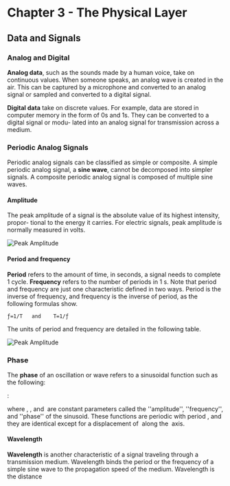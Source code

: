 # Chapter 3 - The Physical Layer

##  Data and Signals

### Analog and Digital

**Analog data**, such as the sounds made by a human voice, take on continuous values. When someone speaks, an analog wave is created in the air. This can be captured by a microphone and converted to an analog signal or sampled and converted to a digital signal.

**Digital data** take on discrete values. For example, data are stored in computer memory in the form of 0s and 1s. They can be converted to a digital signal or modu- lated into an analog signal for transmission across a medium.

### Periodic Analog Signals

Periodic analog signals can be classified as simple or composite. A simple periodic analog signal, a **sine wave**, cannot be decomposed into simpler signals. A composite periodic analog signal is composed of multiple sine waves.

#### Amplitude

The peak amplitude of a signal is the absolute value of its highest intensity, propor- tional to the energy it carries. For electric signals, peak amplitude is normally measured in volts.

![Peak Amplitude](./img/ch3-amp)

#### Period and frequency

**Period** refers to the amount of time, in seconds, a signal needs to complete 1 cycle. **Frequency** refers to the number of periods in 1 s. Note that period and frequency are just one characteristic defined in two ways. Period is the inverse of frequency, and frequency is the inverse of period, as the following formulas show.

	ƒ=1/T   and    T=1/ƒ

The units of period and frequency are detailed in the following table.

![Peak Amplitude](./img/ch3-units-period-freq)

### Phase

The **phase** of an oscillation or wave refers to a sinusoidal function such as the following:

:<math>\begin{align}
x(t) &= A\cdot \cos( 2 \pi f t + \varphi ) \\
y(t) &= A\cdot \sin( 2 \pi f t + \varphi ) = A\cdot \cos\left( 2 \pi f t + \varphi - \tfrac{\pi}{2}\right)
\end{align}</math>

where <math>\scriptstyle A\,</math>, <math>\scriptstyle f\,</math>, and <math>\scriptstyle \varphi\,</math> are constant parameters called the ''amplitude'', ''frequency'', and ''phase'' of the sinusoid.  These functions are periodic with period <math>\scriptstyle T = \frac{1}{f}\,</math>, and they are identical except for a displacement of <math>\scriptstyle \frac{T}{4}\,</math> along the <math>\scriptstyle t\,</math> axis.

#### Wavelength

**Wavelength** is another characteristic of a signal traveling through a transmission medium. Wavelength binds the period or the frequency of a simple sine wave to the propagation speed of the medium. Wavelength is the distance
